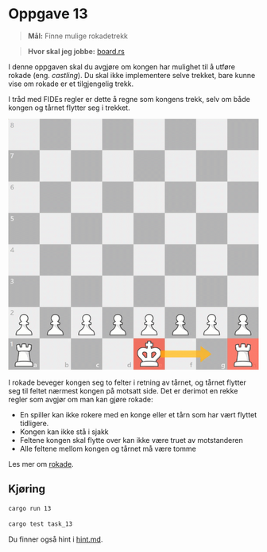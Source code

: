 # Oppgave 13
> **Mål:** Finne mulige rokadetrekk

> **Hvor skal jeg jobbe:** [board.rs](board.rs)

I denne oppgaven skal du avgjøre om kongen har mulighet til å utføre rokade (eng. _castling_). Du skal ikke 
implementere selve trekket, bare kunne vise om rokade er et tilgjengelig trekk.

I tråd med FIDEs regler er dette å regne som kongens trekk, selv om både kongen og tårnet flytter seg i trekket. 

![](../../images/moves/castling_king_side.gif)

I rokade beveger kongen seg to felter i retning av tårnet, og tårnet flytter seg til feltet nærmest kongen på 
motsatt side. Det er derimot en rekke regler som avgjør om man kan gjøre rokade:
- En spiller kan ikke rokere med en konge eller et tårn som har vært flyttet tidligere.
- Kongen kan ikke stå i sjakk
- Feltene kongen skal flytte over kan ikke være truet av motstanderen
- Alle feltene mellom kongen og tårnet må være tomme

Les mer om [rokade](https://snl.no/rokade_-_sjakk).

## Kjøring
```bash
cargo run 13
```
```bash
cargo test task_13
```


Du finner også hint i [hint.md](hint.md).